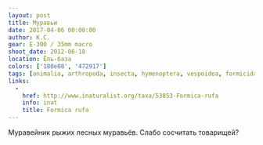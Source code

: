 ```yaml
---
layout: post
title: Муравьи
date: 2017-04-06 00:00:00
author: К.С.
gear: E-300 / 35mm macro
shoot_date: 2012-06-18
location: Ёль-база
colors: ['180e08', '472917']
tags: [animalia, arthropoda, insecta, hymenoptera, vespoidea, formicidae, formica, formica rufa]
links:
  -
    href: http://www.inaturalist.org/taxa/53853-Formica-rufa
    info: inat
    title: Formica rufa
---
```


Муравейник рыжих лесных муравьёв. Слабо сосчитать товарищей?
